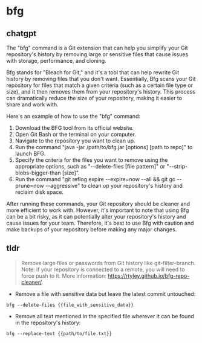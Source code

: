 # bfg 
## chatgpt 
The "bfg" command is a Git extension that can help you simplify your Git repository's history by removing large or sensitive files that cause issues with storage, performance, and cloning.

Bfg stands for "Bleach for Git," and it's a tool that can help rewrite Git history by removing files that you don't want. Essentially, Bfg scans your Git repository for files that match a given criteria (such as a certain file type or size), and it then removes them from your repository's history. This process can dramatically reduce the size of your repository, making it easier to share and work with.

Here's an example of how to use the "bfg" command:

1. Download the BFG tool from its official website.
2. Open Git Bash or the terminal on your computer.
3. Navigate to the repository you want to clean up.
4. Run the command "java -jar /path/to/bfg.jar [options] [path to repo]" to launch BFG.
5. Specify the criteria for the files you want to remove using the appropriate options, such as "--delete-files [file pattern]" or "--strip-blobs-bigger-than [size]".
6. Run the command "git reflog expire --expire=now --all && git gc --prune=now --aggressive" to clean up your repository's history and reclaim disk space.

After running these commands, your Git repository should be cleaner and more efficient to work with. However, it's important to note that using Bfg can be a bit risky, as it can potentially alter your repository's history and cause issues for your team. Therefore, it's best to use Bfg with caution and make backups of your repository before making any major changes. 

## tldr 
 
> Remove large files or passwords from Git history like git-filter-branch.
> Note: if your repository is connected to a remote, you will need to force push to it.
> More information: <https://rtyley.github.io/bfg-repo-cleaner/>.

- Remove a file with sensitive data but leave the latest commit untouched:

`bfg --delete-files {{file_with_sensitive_data}}`

- Remove all text mentioned in the specified file wherever it can be found in the repository's history:

`bfg --replace-text {{path/to/file.txt}}`
